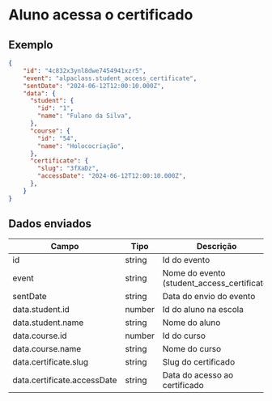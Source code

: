 # Aluno acessa o certificado

## Exemplo 
  
```json 
{ 
    "id": "4c832x3ynl8dwe7454941xzr5", 
    "event": "alpaclass.student_access_certificate", 
    "sentDate": "2024-06-12T12:00:10.000Z", 
    "data": { 
      "student": { 
        "id": "1", 
        "name": "Fulano da Silva", 
      },
      "course": { 
        "id": "54", 
        "name": "Holococriação", 
      },
      "certificate": { 
        "slug": "3fXaDz", 
        "accessDate": "2024-06-12T12:00:10.000Z",
      }, 
    } 
} 
``` 

## Dados enviados 

| Campo                     | Tipo   | Descrição                                        | 
|---------------------------|--------|--------------------------------------------------| 
| id                        | string | Id do evento                                     | 
| event                     | string | Nome do evento (student_access_certificate)      | 
| sentDate                  | string | Data do envio do evento                          |
| data.student.id           | number | Id do aluno na escola                            | 
| data.student.name         | string | Nome do aluno                                    |
| data.course.id            | number | Id do curso                                      | 
| data.course.name          | string | Nome do curso                                    | 
| data.certificate.slug     | string | Slug do certificado                              | 
| data.certificate.accessDate  | string | Data do acesso ao certificado                 | 

